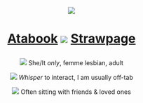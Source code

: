 <p align="center"><img src="https://i.imgur.com/uRY2w5q.gif"></img></a></p>
<h1><p align="center"><a href="https://erotophobia.atabook.org">Atabook</a> <img src=https://i.imgur.com/BkuJCVh.png></img> <a href="https://erotophobia.straw.page">Strawpage</a></p></h1>
<p align="center"><img src="https://i.imgur.com/x8FfmWu.gif"> She/It <i>only</i>, femme lesbian, adult </p>
<p align="center"><img src="https://i.imgur.com/L77lGvt.gif"> <i>Whisper</i> to interact, I am usually off-tab</p>
<p align="center"><img src="https://i.imgur.com/gKgcdXw.gif"> Often sitting with friends & loved ones</p>
